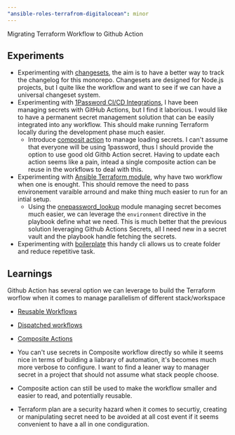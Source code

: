 ```yaml
---
"ansible-roles-terrafrom-digitalocean": minor
---
```


Migrating Terraform Workflow to Github Action

## Experiments

* Experimenting with [changesets](https://github.com/changesets/changesets), the aim is to have a better way to track the changelog for this monorepo. Changesets are designed for Node.js projects, but I quite like the workflow and want to see if we can have a universal changeset system.
* Experimenting with [1Password CI/CD Integrations](https://developer.1password.com/docs/ci-cd/), I have been managing secrets with GitHub Actions, but I find it laborious. I would like to have a permanent secret management solution that can be easily integrated into any workflow. This should make running Terraform locally during the development phase much easier.
    * Introduce [composit action](https://docs.github.com/en/actions/sharing-automations/creating-actions/creating-a-composite-action) to manage loading secrets. I can't assume that everyone will be using 1password, thus I should provide the option to use good old Githb Action secret. Having to update each action seems like a pain, intead a single composite action can be reuse in the workflows to deal with this.
* Experimenting with [Ansible Terraform module](https://docs.ansible.com/ansible/latest/collections/community/general/terraform_module.html), why have two workflow when one is enought. This should remove the need to pass environement varaible arround and make thing much easier to run for an intial setup.
    * Using the [onepassword_lookup](https://docs.ansible.com/ansible/latest/collections/community/general/onepassword_lookup.html) module managing secret becomes much easier, we can leverage the `environment` directive in the playbook define what we need. This is much better that the previous solution leveraging Github Actions Secrets, all I need new in a secret vault and the playbook handle fetching the secrets.
* Experimenting with [boilerplate](https://github.com/gruntwork-io/boilerplate) this handy cli allows us to create folder and reduce repetitive task.

## Learnings

Github Action has several option we can leverage to build the Terraform worflow when it comes to manage parallelism of different stack/workspace
* [Reusable Workflows](https://docs.github.com/en/actions/sharing-automations/reusing-workflows)
* [Dispatched workflows](https://docs.github.com/en/actions/managing-workflow-runs-and-deployments/managing-workflow-runs/manually-running-a-workflow#running-a-workflow-using-the-rest-api)
* [Composite Actions](https://docs.github.com/en/actions/sharing-automations/creating-actions/creating-a-composite-action)

* You can't use secrets in Composite workflow directly so while it seems nice in terms of building a liabrary of automation, it's becomes much more verbose to configure. I want to find a leaner way to manager secret in a project that should not assume what stack people choose.

* Composite action can still be used to make the workflow smaller and easier to read, and potentially reusable. 

* Terraform plan are a security hazard when it comes to securtiy, creating or manipulating secret need to be avoided at all cost event if it seems convenient to have a all in one condiguration.